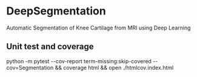 # DeepSegmentation

Automatic Segmentation of Knee Cartilage from MRI using Deep Learning 

## Unit test and coverage

python -m pytest --cov-report term-missing:skip-covered --cov=Segmentation && coverage html && open ./htmlcov.index.html
